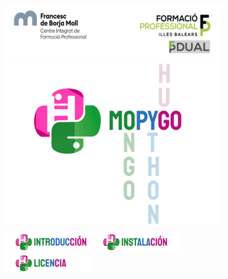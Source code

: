 ![](docs/assets/Cabecera_Logo.png)
![](docs/assets/logoMopygo.png)

<!-- # ✨ Introducción -->

<img src="docs/assets/introduccion.png" width="200px" />

<!-- 📦 Instalación -->
<img src="docs/assets/instalacion.png" width="200px" />

<!-- 📄 Licencia -->
<img src="docs/assets/licencia.png" width="200px" />

<!-- # Bibliografía -->
